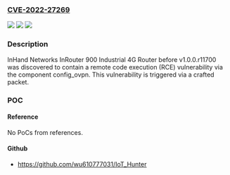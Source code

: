 ### [CVE-2022-27269](https://cve.mitre.org/cgi-bin/cvename.cgi?name=CVE-2022-27269)
![](https://img.shields.io/static/v1?label=Product&message=n%2Fa&color=blue)
![](https://img.shields.io/static/v1?label=Version&message=n%2Fa&color=blue)
![](https://img.shields.io/static/v1?label=Vulnerability&message=n%2Fa&color=brighgreen)

### Description

InHand Networks InRouter 900 Industrial 4G Router before v1.0.0.r11700 was discovered to contain a remote code execution (RCE) vulnerability via the component config_ovpn. This vulnerability is triggered via a crafted packet.

### POC

#### Reference
No PoCs from references.

#### Github
- https://github.com/wu610777031/IoT_Hunter

